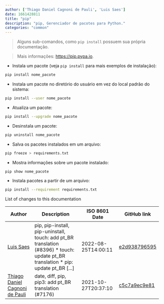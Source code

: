 ```yaml
---
author: ['Thiago Daniel Cagnoni de Pauli', 'Luis Saes']
date: 1661428811
title: "pip"
description: "pip, Gerenciador de pacotes para Python."
categories: "common"
---
```

> Alguns sub-comandos, como `pip install` possuem sua própria documentação.

> Mais informações: <https://pip.pypa.io>.

- Instala um pacote (veja `pip install` para mais exemplos de instalação):

```bash
pip install nome_pacote
```

- Instala um pacote no diretório do usuário em vez do local padrão do sistema:

```bash
pip install --user nome_pacote
```

- Atualiza um pacote:

```bash
pip install --upgrade nome_pacote
```

- Desinstala um pacote:

```bash
pip uninstall nome_pacote
```

- Salva os pacotes instalados em um arquivo:

```bash
pip freeze > requirements.txt
```

- Mostra informações sobre um pacote instalado:

```bash
pip show nome_pacote
```

- Instala pacotes a partir de um arquivo:

```bash
pip install --requirement requirements.txt
```
List of changes to this documentation


Author | Description | ISO 8601 Date | GitHub link
------|-----|-----|-----
[Luis Saes](mailto:55040458+luis-saes@users.noreply.github.com) | pip, pip-install, pip-uninstall, touch: add pt_BR translation (#8396) * touch: update pt_BR translation * pip: update pt_BR [...] | 2022-08-25T14:00:11 | [e2d938796595](https://github.com/tldr-pages/tldr/commit/e2d938796595c72fcf1cd92896b9bba07a58eb7a)
[Thiago Daniel Cagnoni de Pauli](mailto:39651883+Float07@users.noreply.github.com) | date, diff, pip, pip3: add pt_BR translation (#7176) | 2021-10-27T20:37:10 | [c5c7a9ec9e81](https://github.com/tldr-pages/tldr/commit/c5c7a9ec9e81a904857cadad3a9c4de53035356c)

